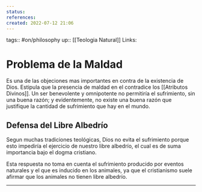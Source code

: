 ```yaml
---
status:
references:
created: 2022-07-12 21:06
---
```

tags:: #on/philosophy 
up:: [[Teologia Natural]]
Links: 
# Problema de la Maldad
Es una de las objeciones mas importantes en contra de la existencia de Dios.
Estipula que la presencia de maldad en el contradice los [[Atributos Divinos]]. Un ser benevolente y omnipotente no permitiría el sufrimiento, sin una buena razón; y evidentemente, no existe una buena razón que justifique la cantidad de sufrimiento que hay en el mundo.

## Defensa del Libre Albedrío
Segun muchas tradiciones teológicas, Dios no evita el sufrimiento porque esto impediría el ejercicio de nuestro libre albedrío, el cual es de suma importancia bajo el dogma cristiano.

Esta respuesta no toma en cuenta el sufrimiento producido por eventos naturales y el que es inducido en los animales, ya que el cristianismo suele afirmar que los animales no tienen libre albedrío.

___
